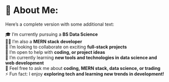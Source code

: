 # 💫 About Me:
Here’s a complete version with some additional text:

🎓 I’m currently pursuing a **BS Data Science**  <br/>
👨‍💻 I’m also a **MERN stack developer** <br/>
👯 I’m looking to collaborate on exciting **full-stack projects** <br/>
🤝 I’m open to help with **coding, or project ideas** <br/>
🌱 I’m currently learning **new tools and technologies in data science and web development** <br/>
💬 Feel free to ask me about **coding, MERN stack, data science, or trading**  <br/>
⚡ Fun fact: I enjoy **exploring tech and learning new trends in development!**






